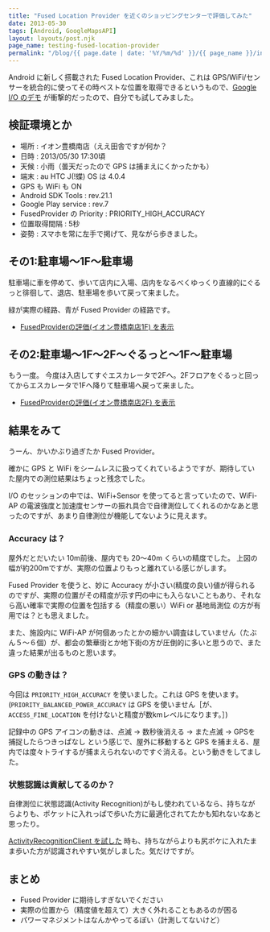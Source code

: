 ```yaml
---
title: "Fused Location Provider を近くのショッピングセンターで評価してみた"
date: 2013-05-30
tags: [Android, GoogleMapsAPI]
layout: layouts/post.njk
page_name: testing-fused-location-provider
permalink: "/blog/{{ page.date | date: '%Y/%m/%d' }}/{{ page_name }}/index.html"
---
```

Android に新しく搭載された Fused Location Provider、これは GPS/WiFi/センサーを統合的に使ってその時ベストな位置を取得できるというもので、[Google I/O のデモ](http://www.youtube.com/watch?feature=player_detailpage&v=URcVZybzMUI#t=733s) が衝撃的だったので、自分でも試してみました。
<!--more-->
## 検証環境とか

* 場所 : イオン豊橋南店（ええ田舎ですが何か？
* 日時 : 2013/05/30 17:30頃
* 天候 : 小雨（曇天だったので GPS は捕まえにくかったかも）
* 端末 : au HTC J(!蝶) OS は 4.0.4
* GPS も WiFi も ON
* Android SDK Tools : rev.21.1
* Google Play service : rev.7
* FusedProvider の Priority : PRIORITY_HIGH_ACCURACY
* 位置取得間隔 : 5秒
* 姿勢 : スマホを常に左手で掲げて、見ながら歩きました。

## その1:駐車場〜1F〜駐車場

駐車場に車を停めて、歩いて店内に入場、店内をなるべくゆっくり直線的にぐるっと徘徊して、退店、駐車場を歩いて戻って来ました。

緑が実際の経路、青が Fused Provider の経路です。

* [FusedProviderの評価(イオン豊橋南店1F) を表示](https://maps.google.co.jp/maps/ms?msa=0&msid=206106708723125678709.0004ddec1d5240e6ba1d3&brcurrent=3,0x6004d3ebe16cdde1:0xfb92e7477942b89b,0&ie=UTF8&t=h&ll=34.709597,137.387786&spn=0.001372,0.001735&source=embed)

## その2:駐車場〜1F〜2F〜ぐるっと〜1F〜駐車場

もう一度。
今度は入店してすぐエスカレータで2Fへ。2Fフロアをぐるっと回ってからエスカレータで1Fへ降りて駐車場へ戻って来ました。

* [FusedProviderの評価(イオン豊橋南店2F) を表示](https://maps.google.co.jp/maps/ms?t=h&brcurrent=3,0x6004d3ec8f3f5bf5:0x7b6f4e2f69453e37,1&msa=0&msid=206106708723125678709.0004ddec316197e38b987&source=embed&ie=UTF8&ll=34.709546,137.388057&spn=0.003479,0.004517)

## 結果をみて

うーん、かいかぶり過ぎたか Fused Provider。

確かに GPS と WiFi をシームレスに扱ってくれているようですが、期待していた屋内での測位結果はちょっと残念でした。

I/O のセッションの中では、WiFi+Sensor を使ってると言っていたので、WiFi-AP の電波強度と加速度センサーの振れ具合で自律測位してくれるのかなあと思ったのですが、あまり自律測位が機能してないように見えます。

###  Accuracy は？

屋外だとだいたい 10m前後、屋内でも 20〜40m くらいの精度でした。
上図の幅が約200mですが、実際の位置よりもっと離れている感じがします。

Fused Provider を使うと、妙に Accuracy が小さい(精度の良い)値が得られるのですが、実際の位置がその精度が示す円の中にも入らないこともあり、それなら高い確率で実際の位置を包括する（精度の悪い）WiFi or 基地局測位 の方が有用では？とも思えました。

また、施設内に WiFi-AP が何個あったとかの細かい調査はしていません（たぶん５〜６個）が、都会の繁華街とか地下街の方が圧倒的に多いと思うので、また違った結果が出るものと思います。

### GPS の動きは？

今回は ``PRIORITY_HIGH_ACCURACY`` を使いました。これは GPS を使います。(``PRIORITY_BALANCED_POWER_ACCURACY`` は GPS を使いません［が、 ``ACCESS_FINE_LOCATION`` を付けないと精度が数kmレベルになります。］)

記録中の GPS アイコンの動きは、点滅 → 数秒後消える → また点滅 → GPSを捕捉したらつきっぱなし という感じで、屋外に移動すると GPS を捕まえる、屋内では度々トライするが捕まえられないのですぐ消える。という動きをしてました。

### 状態認識は貢献してるのか？

自律測位に状態認識(Activity Recognition)がもし使われているなら、持ちながらよりも、ポケットに入れっぱで歩いた方に最適化されてたかも知れないなあと思ったり。

[ActivityRecognitionClient を試した](http://amay077.github.io/blog/2013/05/18/getting-started-activity-recognition/) 時も、持ちながらよりも尻ポケに入れたまま歩いた方が認識されやすい気がしました。気だけですが。

## まとめ

* Fused Provider に期待しすぎないでください
* 実際の位置から（精度値を超えて）大きく外れることもあるのが困る
* パワーマネジメントはなんかやってるぽい（計測してないけど）